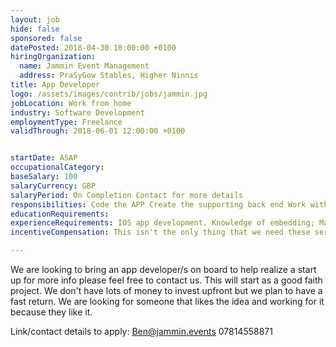 ```yaml
---
layout: job
hide: false
sponsored: false
datePosted: 2018-04-30 10:00:00 +0100
hiringOrganization:
  name: Jammin Event Management
  address: PraSyGow Stables, Higher Ninnis
title: App Developer
logo: /assets/images/contrib/jobs/jammin.jpg
jobLocation: Work from home
industry: Software Development
employmentType: Freelance
validThrough: 2018-06-01 12:00:00 +0100


startDate: ASAP
occupationalCategory:
baseSalary: 100
salaryCurrency: GBP
salaryPeriod: On Completion Contact for more details
responsibilities: Code the APP Create the supporting back end Work with the designers to create a functioning app
educationRequirements:
experienceRequirements: IOS app development. Knowledge of embedding; Maps/navigation, Sales, Camera, Geotaging
incentiveCompensation: This isn't the only thing that we need these services for, if the return is good we would look to keep you on board for the future.

---
```

We are looking to bring an app developer/s on board to help realize a start up for more info please feel free to contact us. This will start as a good faith project. We don't have lots of money to invest upfront but we plan to have a fast return. We are looking for someone that likes the idea and working for it because they like it.

Link/contact details to apply:
Ben@jammin.events 07814558871
